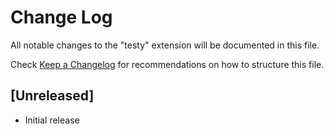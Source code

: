 # Change Log

All notable changes to the "testy" extension will be documented in this file.

Check [Keep a Changelog](http://keepachangelog.com/) for recommendations on how to structure this file.

## [Unreleased]

- Initial release